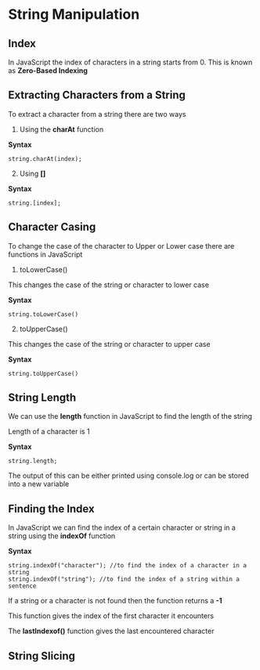 # String Manipulation

## Index 

In JavaScript the index of characters in a string starts from 0. This is known as **Zero-Based Indexing**

## Extracting Characters from a String

To extract a character from a string there are two ways 

1. Using the **charAt** function

**Syntax**
```
string.charAt(index);
```

2. Using **[]** 

**Syntax**
```
string.[index];
```

## Character Casing

To change the case of the character to Upper or Lower case there are functions in JavaScript

1. toLowerCase()

This changes the case of the string or character to lower case

**Syntax**
```
string.toLowerCase()
```

2. toUpperCase()

This changes the case of the string or character to upper case

**Syntax**
```
string.toUpperCase()
```

## String Length

We can use the **length** function in JavaScript to find the length of the string 

Length of a character is 1

**Syntax**
```
string.length;
```
The output of this can be either printed using console.log or can be stored into a new variable 

## Finding the Index

In JavaScript we can find the index of a certain character or string in a string using the **indexOf** function

**Syntax**
```
string.indexOf("character"); //to find the index of a character in a string
string.indexOf("string"); //to find the index of a string within a sentence
```
If a string or a character is not found then the function returns a **-1**

This function gives the index of the first character it encounters

The **lastIndexof()** function gives the last encountered character

## String Slicing